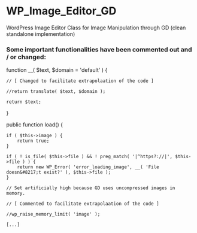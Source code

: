 # WP_Image_Editor_GD
WordPress Image Editor Class for Image Manipulation through GD (clean standalone implementation)   


### Some important functionalities have been commented out and / or changed:  
   
function __( $text, $domain = 'default' ) {   
   
    // [ Changed to facilitate extrapolaation of the code ]   
   
    //return translate( $text, $domain );   
    
    return $text;   
}   
   
public function load() {   

    if ( $this->image ) {   
        return true;   
    }   
   
    if ( ! is_file( $this->file ) && ! preg_match( '|^https?://|', $this->file ) ) {   
        return new WP_Error( 'error_loading_image', __( 'File doesn&#8217;t exist?' ), $this->file );   
    }   
    
    // Set artificially high because GD uses uncompressed images in memory.   
		
    // [ Commented to facilitate extrapolaation of the code ]   
    
    //wp_raise_memory_limit( 'image' );   

    [...]
